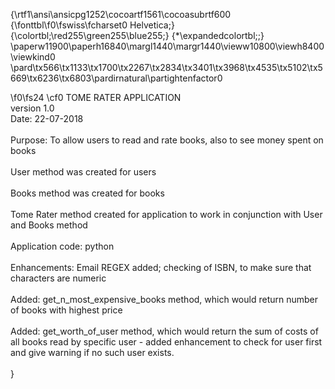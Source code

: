 {\rtf1\ansi\ansicpg1252\cocoartf1561\cocoasubrtf600
{\fonttbl\f0\fswiss\fcharset0 Helvetica;}
{\colortbl;\red255\green255\blue255;}
{\*\expandedcolortbl;;}
\paperw11900\paperh16840\margl1440\margr1440\vieww10800\viewh8400\viewkind0
\pard\tx566\tx1133\tx1700\tx2267\tx2834\tx3401\tx3968\tx4535\tx5102\tx5669\tx6236\tx6803\pardirnatural\partightenfactor0

\f0\fs24 \cf0 TOME RATER APPLICATION\
version 1.0\
Date:  22-07-2018\
\
Purpose:  To allow users to read and rate books, also to see money spent on books\
\
User method was created for users\
\
Books method was created for books\
\
Tome Rater method created for application to work in conjunction with User and Books method\
\
Application code:  python\
\
Enhancements:  Email REGEX added; checking of ISBN, to make sure that characters are numeric\
\
Added:  get_n_most_expensive_books method, which would return number of books with highest price\
\
Added:  get_worth_of_user method, which would return the sum of costs of all books read by specific user - added enhancement to check for user first and give warning if no such user exists.\
\
}